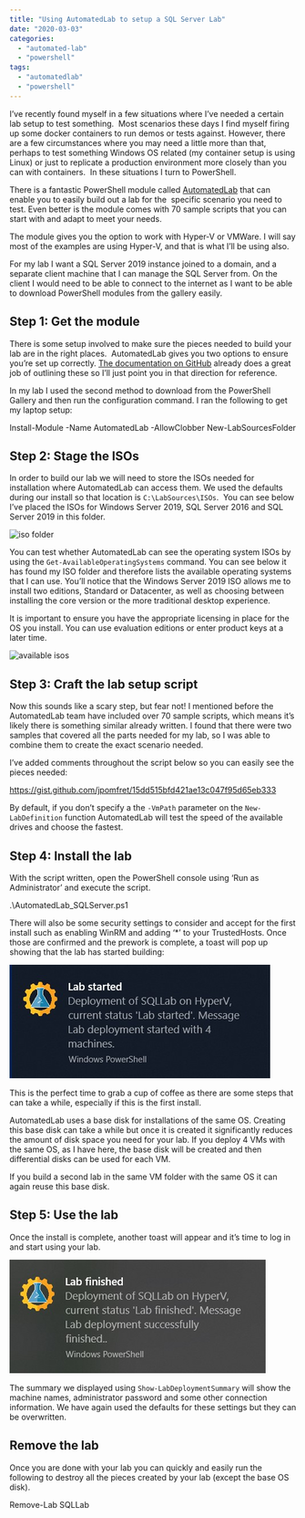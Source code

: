 ```yaml
---
title: "Using AutomatedLab to setup a SQL Server Lab"
date: "2020-03-03"
categories: 
  - "automated-lab"
  - "powershell"
tags: 
  - "automatedlab"
  - "powershell"
---
```


I’ve recently found myself in a few situations where I’ve needed a certain lab setup to test something.  Most scenarios these days I find myself firing up some docker containers to run demos or tests against. However, there are a few circumstances where you may need a little more than that, perhaps to test something Windows OS related (my container setup is using Linux) or just to replicate a production environment more closely than you can with containers.  In these situations I turn to PowerShell.

There is a fantastic PowerShell module called [AutomatedLab](https://github.com/AutomatedLab/AutomatedLab) that can enable you to easily build out a lab for the  specific scenario you need to test. Even better is the module comes with 70 sample scripts that you can start with and adapt to meet your needs.

The module gives you the option to work with Hyper-V or VMWare. I will say most of the examples are using Hyper-V, and that is what I’ll be using also.

For my lab I want a SQL Server 2019 instance joined to a domain, and a separate client machine that I can manage the SQL Server from. On the client I would need to be able to connect to the internet as I want to be able to download PowerShell modules from the gallery easily.

## **Step 1: Get the module**

There is some setup involved to make sure the pieces needed to build your lab are in the right places.  AutomatedLab gives you two options to ensure you’re set up correctly. [The documentation on GitHub](https://github.com/AutomatedLab/AutomatedLab/wiki/1.-Installation) already does a great job of outlining these so I’ll just point you in that direction for reference.

In my lab I used the second method to download from the PowerShell Gallery and then run the configuration command. I ran the following to get my laptop setup:

Install-Module -Name AutomatedLab -AllowClobber
New-LabSourcesFolder

## **Step 2: Stage the ISOs**

In order to build our lab we will need to store the ISOs needed for installation where AutomatedLab can access them. We used the defaults during our install so that location is `C:\LabSources\ISOs`.  You can see below I’ve placed the ISOs for Windows Server 2019, SQL Server 2016 and SQL Server 2019 in this folder.

![iso folder](https://i1.wp.com/jesspomfret.com/wp-content/uploads/2020/02/isos.jpg?fit=650%2C112&ssl=1)

You can test whether AutomatedLab can see the operating system ISOs by using the `Get-AvailableOperatingSystems` command. You can see below it has found my ISO folder and therefore lists the available operating systems that I can use. You’ll notice that the Windows Server 2019 ISO allows me to install two editions, Standard or Datacenter, as well as choosing between installing the core version or the more traditional desktop experience. 

It is important to ensure you have the appropriate licensing in place for the OS you install. You can use evaluation editions or enter product keys at a later time.

![available isos](https://i2.wp.com/jesspomfret.com/wp-content/uploads/2020/02/AvailableOS.jpg?fit=650%2C79&ssl=1)

## **Step 3: Craft the lab setup script**

Now this sounds like a scary step, but fear not! I mentioned before the AutomatedLab team have included over 70 sample scripts, which means it’s likely there is something similar already written. I found that there were two samples that covered all the parts needed for my lab, so I was able to combine them to create the exact scenario needed.

I’ve added comments throughout the script below so you can easily see the pieces needed:

https://gist.github.com/jpomfret/15dd515bfd421ae13c047f95d65eb333

By default, if you don’t specify a the `-VmPath` parameter on the `New-LabDefinition` function AutomatedLab will test the speed of the available drives and choose the fastest.

## **Step 4: Install the lab**

With the script written, open the PowerShell console using ‘Run as Administrator’ and execute the script. 

.\\AutomatedLab\_SQLServer.ps1

There will also be some security settings to consider and accept for the first install such as enabling WinRM and adding ‘\*’ to your TrustedHosts. Once those are confirmed and the prework is complete, a toast will pop up showing that the lab has started building:

![lab started toast](images/StartToast.jpg)

This is the perfect time to grab a cup of coffee as there are some steps that can take a while, especially if this is the first install.

AutomatedLab uses a base disk for installations of the same OS. Creating this base disk can take a while but once it is created it significantly reduces the amount of disk space you need for your lab. If you deploy 4 VMs with the same OS, as I have here, the base disk will be created and then differential disks can be used for each VM.

If you build a second lab in the same VM folder with the same OS it can again reuse this base disk.

## **Step 5: Use the lab**

Once the install is complete, another toast will appear and it’s time to log in and start using your lab.

![lab finished toast](images/completetoast.jpg)

The summary we displayed using `Show-LabDeploymentSummary` will show the machine names, administrator password and some other connection information. We have again used the defaults for these settings but they can be overwritten.

## **Remove the lab**

Once you are done with your lab you can quickly and easily run the following to destroy all the pieces created by your lab (except the base OS disk).

Remove-Lab SQLLab
